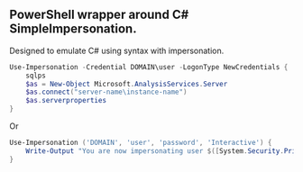 ## PowerShell wrapper around C# SimpleImpersonation.

Designed to emulate C# using syntax with impersonation.


```powershell
Use-Impersonation -Credential DOMAIN\user -LogonType NewCredentials {     
    sqlps
    $as = New-Object Microsoft.AnalysisServices.Server  
    $as.connect("server-name\instance-name")  
    $as.serverproperties  
}
```

Or

```powershell
Use-Impersonation ('DOMAIN', 'user', 'password', 'Interactive') { 
    Write-Output "You are now impersonating user $([System.Security.Principal.WindowsIdentity]::GetCurrent().Name)"
}
```